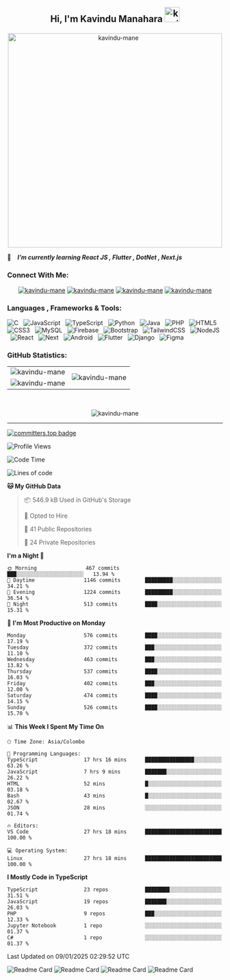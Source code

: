## <p align ="center">Hi, I'm Kavindu Manahara <img src="https://media.giphy.com/media/hvRJCLFzcasrR4ia7z/giphy.gif" alt= "kavindu-mane" width="35"> </p>

<div align = "center">
    <img src = "https://github.com/kavindu-mane/kavindu-mane/blob/main/Code%20typing-bro.svg" alt= "kavindu-mane" width="500"/>
</div>

🌱 &ensp; ***I’m currently learning React JS  , Flutter , DotNet , Next.js***

### Connect With Me:
<div align="center">
    <a href="https://facebook.com/mane.on.fb"><img src="https://img.shields.io/badge/Facebook-%231877F2?style=for-the-badge&logo=facebook&logoColor=white" alt="kavindu-mane"/></a>
    <a href="https://instagram.com/kavindu_m_wanniarachchi"><img src="https://img.shields.io/badge/Instagram-%23E4405F?style=for-the-badge&logo=instagram&logoColor=white" alt="kavindu-mane"/></a>
    <a href="https://linkedin.com/in/kavindu-wanniarachchi"><img src="https://img.shields.io/badge/LinkedIn-%230077B5?style=for-the-badge&logo=linkedin&logoColor=white" alt="kavindu-mane"/></a>
    <a href="https://twitter.com/kavindu_mane"><img src="https://img.shields.io/badge/Twitter-%23000000?style=for-the-badge&logo=x&logoColor=white" alt="kavindu-mane"/></a>
</div>

### Languages , Frameworks & Tools:
![C](https://img.shields.io/badge/c-1B2430.svg?style=for-the-badge&logo=c&logoColor=white) &nbsp;
![JavaScript](https://img.shields.io/badge/javascript-1B2430.svg?style=for-the-badge&logo=javascript&logoColor=%23F7DF1E) &nbsp;
![TypeScript](https://img.shields.io/badge/typescript-1B2430.svg?style=for-the-badge&logo=typescript&logoColor=%2342A5F5) &nbsp;
![Python](https://img.shields.io/badge/python-1B2430.svg?style=for-the-badge&logo=python&logoColor=ffdd54) &nbsp;
![Java](https://img.shields.io/badge/java-1B2430.svg?style=for-the-badge&logo=openjdk&logoColor=white) &nbsp;
![PHP](https://img.shields.io/badge/php-1B2430.svg?style=for-the-badge&logo=php&logoColor=white) &nbsp;
![HTML5](https://img.shields.io/badge/html5-1B2430.svg?style=for-the-badge&logo=html5&logoColor=white) &nbsp;
![CSS3](https://img.shields.io/badge/css3-1B2430.svg?style=for-the-badge&logo=css3&logoColor=white) &nbsp;
![MySQL](https://img.shields.io/badge/mysql-1B2430.svg?style=for-the-badge&logo=mysql&logoColor=white) &nbsp;
![Firebase](https://img.shields.io/badge/firebase-1B2430.svg?style=for-the-badge&logo=firebase) &nbsp;
![Bootstrap](https://img.shields.io/badge/bootstrap-1B2430.svg?style=for-the-badge&logo=bootstrap&logoColor=white) &nbsp;
![TailwindCSS](https://img.shields.io/badge/tailwindcss-1B2430.svg?style=for-the-badge&logo=tailwindcss&logoColor=white) &nbsp;
![NodeJS](https://img.shields.io/badge/node.js-1B2430.svg?style=for-the-badge&logo=node.js&logoColor=white) &nbsp;
![React](https://img.shields.io/badge/react-1B2430.svg?style=for-the-badge&logo=react&logoColor=%2361DAFB) &nbsp;
![Next](https://img.shields.io/badge/next.js-1B2430.svg?style=for-the-badge&logo=next.js&logoColor=white) &nbsp;
![Android](https://img.shields.io/badge/android-1B2430.svg?style=for-the-badge&logo=android&logoColor=%2361DAFB) &nbsp;
![Flutter](https://img.shields.io/badge/flutter-1B2430.svg?style=for-the-badge&logo=flutter&logoColor=%2342A5F5) &nbsp;
![Django](https://img.shields.io/badge/django-1B2430.svg?style=for-the-badge&logo=django&logoColor=white) &nbsp;
![Figma](https://img.shields.io/badge/figma-1B2430.svg?style=for-the-badge&logo=figma&logoColor=white) &nbsp;

### GitHub Statistics:

<div align="center">
    <table>
        <tr>
            <td align="right">
                <img src="https://github-readme-stats.vercel.app/api?username=kavindu-mane&theme=blue-green&hide_border=false&include_all_commits=false&count_private=false" alt="kavindu-mane" />
            </td>
            <td rowspan="2">
                <img src="https://github-readme-stats.vercel.app/api/top-langs/?username=kavindu-mane&theme=blue-green&hide_border=false&include_all_commits=false&count_private=false&langs_count=8" alt="kavindu-mane" />
            </td>
        </tr>
        <tr>
            <td>
                <img src="https://github-readme-streak-stats.herokuapp.com/?user=kavindu-mane&theme=blue-green&hide_border=false" alt="kavindu-mane" />
            </td>
        </tr>
    </table>
</div>
 <br>

<p align="center"><img align="center" src="https://github-profile-trophy.vercel.app/?username=kavindu-mane&theme=radical&no-frame=false&no-bg=false&margin-w=5&margin-h=5&column=4" alt="kavindu-mane" /></p>

---
[![committers.top badge](https://user-badge.committers.top/sri_lanka_private/kavindu-mane.svg)](https://user-badge.committers.top/sri_lanka_private/kavindu-mane)

![Profile Views](https://github-vistors-counter.onrender.com/github?username=kavindu-mane)
<!--START_SECTION:waka-->
![Code Time](http://img.shields.io/badge/Code%20Time-2%2C568%20hrs%2019%20mins-blue)

![Lines of code](https://img.shields.io/badge/From%20Hello%20World%20I%27ve%20Written-2.4%20million%20lines%20of%20code-blue)

**🐱 My GitHub Data** 

> 📦 546.9 kB Used in GitHub's Storage 
 > 
> 💼 Opted to Hire
 > 
> 📜 41 Public Repositories 
 > 
> 🔑 24 Private Repositories 
 > 
**I'm a Night 🦉** 

```text
🌞 Morning                467 commits         ███░░░░░░░░░░░░░░░░░░░░░░   13.94 % 
🌆 Daytime                1146 commits        █████████░░░░░░░░░░░░░░░░   34.21 % 
🌃 Evening                1224 commits        █████████░░░░░░░░░░░░░░░░   36.54 % 
🌙 Night                  513 commits         ████░░░░░░░░░░░░░░░░░░░░░   15.31 % 
```
📅 **I'm Most Productive on Monday** 

```text
Monday                   576 commits         ████░░░░░░░░░░░░░░░░░░░░░   17.19 % 
Tuesday                  372 commits         ███░░░░░░░░░░░░░░░░░░░░░░   11.10 % 
Wednesday                463 commits         ███░░░░░░░░░░░░░░░░░░░░░░   13.82 % 
Thursday                 537 commits         ████░░░░░░░░░░░░░░░░░░░░░   16.03 % 
Friday                   402 commits         ███░░░░░░░░░░░░░░░░░░░░░░   12.00 % 
Saturday                 474 commits         ████░░░░░░░░░░░░░░░░░░░░░   14.15 % 
Sunday                   526 commits         ████░░░░░░░░░░░░░░░░░░░░░   15.70 % 
```


📊 **This Week I Spent My Time On** 

```text
🕑︎ Time Zone: Asia/Colombo

💬 Programming Languages: 
TypeScript               17 hrs 16 mins      ████████████████░░░░░░░░░   63.26 % 
JavaScript               7 hrs 9 mins        ███████░░░░░░░░░░░░░░░░░░   26.22 % 
HTML                     52 mins             █░░░░░░░░░░░░░░░░░░░░░░░░   03.18 % 
Bash                     43 mins             █░░░░░░░░░░░░░░░░░░░░░░░░   02.67 % 
JSON                     28 mins             ░░░░░░░░░░░░░░░░░░░░░░░░░   01.74 % 

🔥 Editors: 
VS Code                  27 hrs 18 mins      █████████████████████████   100.00 % 

💻 Operating System: 
Linux                    27 hrs 18 mins      █████████████████████████   100.00 % 
```

**I Mostly Code in TypeScript** 

```text
TypeScript               23 repos            ████████░░░░░░░░░░░░░░░░░   31.51 % 
JavaScript               19 repos            ███████░░░░░░░░░░░░░░░░░░   26.03 % 
PHP                      9 repos             ███░░░░░░░░░░░░░░░░░░░░░░   12.33 % 
Jupyter Notebook         1 repo              ░░░░░░░░░░░░░░░░░░░░░░░░░   01.37 % 
C#                       1 repo              ░░░░░░░░░░░░░░░░░░░░░░░░░   01.37 % 
```




 Last Updated on 09/01/2025 02:29:52 UTC
<!--END_SECTION:waka-->

![Readme Card](https://github-readme-stats.vercel.app/api/pin/?username=kavindu-mane&repo=CreateME&show_owner=true&theme=blue-green)
![Readme Card](https://github-readme-stats.vercel.app/api/pin/?username=kavindu-mane&repo=react-percentage-bar&show_owner=true&theme=blue-green)
![Readme Card](https://github-readme-stats.vercel.app/api/pin/?username=kavindu-mane&repo=Visitors-Counter&show_owner=true&theme=blue-green)
![Readme Card](https://github-readme-stats.vercel.app/api/pin/?username=kavindu-mane&repo=Eliger&show_owner=true&theme=blue-green)

